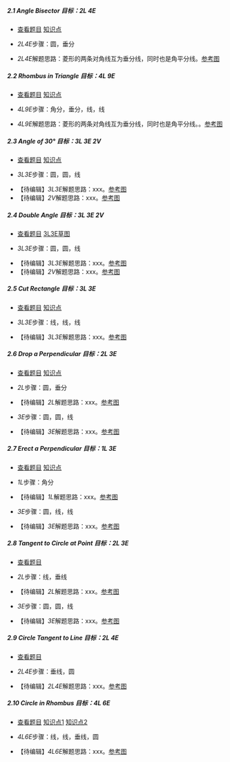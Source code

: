 ##### 2.1 Angle Bisector *目标：2L 4E*
- [查看题目](images/level/bisect-angle.png) [知识点](images/hints/Fact-Isosceles.png) 
+ *2L4E*步骤：圆，垂分
- *2L4E*解题思路：菱形的两条对角线互为垂分线，同时也是角平分线。[参考图](solved/2.1.2L4E.png)


##### 2.2 Rhombus in Triangle *目标：4L 9E*
- [查看题目](images/level/rhombus-in-triangle.png) [知识点](images/hints/Fact-RhombusDiagonals.png) 
+ *4L9E*步骤：角分，垂分，线，线
- *4L9E*解题思路：菱形的两条对角线互为垂分线，同时也是角平分线。。[参考图](solved/2.2.4L9E.png)


##### 2.3 Angle of 30° *目标：3L 3E 2V*
- [查看题目](images/level/angle30.png) [知识点](images/hints/Fact-CentralAngle.png) 
+ *3L3E*步骤：圆，圆，线
- 【待编辑】*3L3E*解题思路：xxx。[参考图](solved/2.3.3L3E.png)
- 【待编辑】*2V*解题思路：xxx。[参考图](solved/2.3.2V.png)


##### 2.4 Double Angle *目标：3L 3E 2V*
- [查看题目](images/level/double-angle.png) [3L3E草图](images/hints/Draft-DoubleAngle.png) 
+ *3L3E*步骤：圆，圆，线
- 【待编辑】*3L3E*解题思路：xxx。[参考图](solved/2.4.3L3E.png)
- 【待编辑】*2V*解题思路：xxx。[参考图](solved/2.4.2V.png)


##### 2.5 Cut Rectangle *目标：3L 3E*
- [查看题目](images/level/cut-rectangle.png) [知识点](images/hints/Fact-RectCenter.png) 
+ *3L3E*步骤：线，线，线
- 【待编辑】*3L3E*解题思路：xxx。[参考图](solved/2.5.3L3E.png)


##### 2.6 Drop a Perpendicular *目标：2L 3E*
- [查看题目](images/level/drop-perp.png) [知识点](images/hints/Fact-MirrorSymmetry.png) 
+ *2L*步骤：圆，垂分
- 【待编辑】*2L*解题思路：xxx。[参考图](solved/2.6.2L.png)
+ *3E*步骤：圆，圆，线
- 【待编辑】*3E*解题思路：xxx。[参考图](solved/2.6.3E.png)


##### 2.7 Erect a Perpendicular *目标：1L 3E*
- [查看题目](images/level/erect-perp.png) [知识点](images/hints/Fact-Thales90.png) 
+ *1L*步骤：角分
- 【待编辑】*1L*解题思路：xxx。[参考图](solved/2.7.1L.png)
+ *3E*步骤：圆，线，线
- 【待编辑】*3E*解题思路：xxx。[参考图](solved/2.7.3E.png)


##### 2.8 Tangent to Circle at Point *目标：2L 3E*
- [查看题目](images/level/tangent1.png) 
+ *2L*步骤：线，垂线
- 【待编辑】*2L*解题思路：xxx。[参考图](solved/2.8.2L.png)
+ *3E*步骤：圆，圆，线
- 【待编辑】*3E*解题思路：xxx。[参考图](solved/2.8.3E.png)


##### 2.9 Circle Tangent to Line *目标：2L 4E*
- [查看题目](images/level/circle-tangent-l.png) 
+ *2L4E*步骤：垂线，圆
- 【待编辑】*2L4E*解题思路：xxx。[参考图](solved/2.9.2L4E.png)


##### 2.10 Сircle in Rhombus *目标：4L 6E*
- [查看题目](images/level/circle-in-rhombus.png) [知识点1](images/hints/Fact-RhombusDiagonals.png) [知识点2](images/hints/Fact-Tangent.png) 
+ *4L6E*步骤：线，线，垂线，圆
- 【待编辑】*4L6E*解题思路：xxx。[参考图](solved/2.10.4L6E.png)

